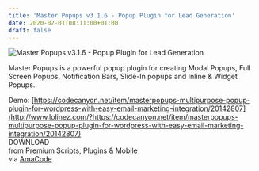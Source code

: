 ```yaml
---
title: 'Master Popups v3.1.6 - Popup Plugin for Lead Generation'
date: 2020-02-01T08:11:00+01:00
draft: false
---
```


![Master Popups v3.1.6 - Popup Plugin for Lead Generation](http://www.codelist.cc/uploads/posts/2017-08/1502864581_masterpopups.png "Master Popups v3.1.6 - Popup Plugin for Lead Generation")  
  
Master Popups is a powerful popup plugin for creating Modal Popups, Full Screen Popups, Notification Bars, Slide-In popups and Inline & Widget Popups.  
  
Demo: [https://codecanyon.net/item/masterpopups-multipurpose-popup-plugin-for-wordpress-with-easy-email-marketing-integration/20142807](http://www.lolinez.com/?https://codecanyon.net/item/masterpopups-multipurpose-popup-plugin-for-wordpress-with-easy-email-marketing-integration/20142807)  
DOWNLOAD  
from Premium Scripts, Plugins & Mobile  
via [AmaCode](https://amazcode.ooo)